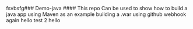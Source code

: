 fsvbsfg### Demo-java ####
This repo Can be used to show how to build a java app using Maven as an example building a .war using github webhook again hello test 2
hello
